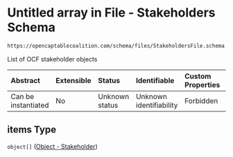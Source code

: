 # Untitled array in File - Stakeholders Schema

```txt
https://opencaptablecoalition.com/schema/files/StakeholdersFile.schema.json#/properties/items
```

List of OCF stakeholder objects

| Abstract            | Extensible | Status         | Identifiable            | Custom Properties | Additional Properties | Access Restrictions | Defined In                                                                                              |
| :------------------ | :--------- | :------------- | :---------------------- | :---------------- | :-------------------- | :------------------ | :------------------------------------------------------------------------------------------------------ |
| Can be instantiated | No         | Unknown status | Unknown identifiability | Forbidden         | Allowed               | none                | [StakeholdersFile.schema.json*](../../schema/files/StakeholdersFile.schema.json "open original schema") |

## items Type

`object[]` ([Object - Stakeholder](stakeholdersfile-properties-items-object---stakeholder.md))
